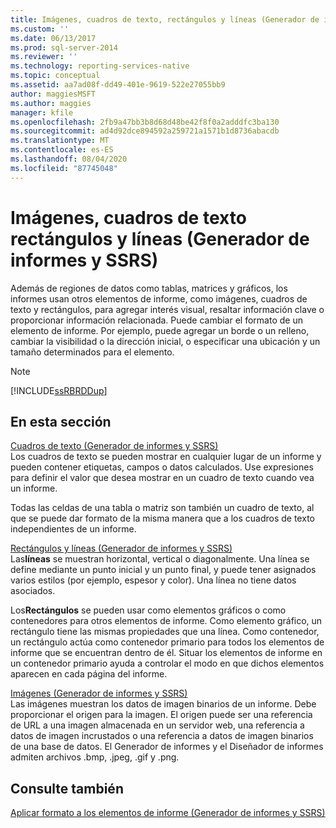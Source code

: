 ```yaml
---
title: Imágenes, cuadros de texto, rectángulos y líneas (Generador de informes y SSRS) | Microsoft Docs
ms.custom: ''
ms.date: 06/13/2017
ms.prod: sql-server-2014
ms.reviewer: ''
ms.technology: reporting-services-native
ms.topic: conceptual
ms.assetid: aa7ad08f-dd49-401e-9619-522e27055bb9
author: maggiesMSFT
ms.author: maggies
manager: kfile
ms.openlocfilehash: 2fb9a47bb3b8d68d48be42f8f0a2adddfc3ba130
ms.sourcegitcommit: ad4d92dce894592a259721a1571b1d8736abacdb
ms.translationtype: MT
ms.contentlocale: es-ES
ms.lasthandoff: 08/04/2020
ms.locfileid: "87745048"
---
```

# <a name="images-text-boxes-rectangles-and-lines-report-builder-and-ssrs"></a>Imágenes, cuadros de texto rectángulos y líneas (Generador de informes y SSRS)
  Además de regiones de datos como tablas, matrices y gráficos, los informes usan otros elementos de informe, como imágenes, cuadros de texto y rectángulos, para agregar interés visual, resaltar información clave o proporcionar información relacionada. Puede cambiar el formato de un elemento de informe. Por ejemplo, puede agregar un borde o un relleno, cambiar la visibilidad o la dirección inicial, o especificar una ubicación y un tamaño determinados para el elemento.  
  
> [!NOTE]  
>  [!INCLUDE[ssRBRDDup](../../includes/ssrbrddup-md.md)]  
  
## <a name="in-this-section"></a>En esta sección  
 [Cuadros de texto &#40;Generador de informes y SSRS&#41;](text-boxes-report-builder-and-ssrs.md)  
 Los cuadros de texto se pueden mostrar en cualquier lugar de un informe y pueden contener etiquetas, campos o datos calculados. Use expresiones para definir el valor que desea mostrar en un cuadro de texto cuando vea un informe.  
  
 Todas las celdas de una tabla o matriz son también un cuadro de texto, al que se puede dar formato de la misma manera que a los cuadros de texto independientes de un informe.  
  
 [Rectángulos y líneas &#40;Generador de informes y SSRS&#41;](rectangles-and-lines-report-builder-and-ssrs.md)  
 Las**líneas** se muestran horizontal, vertical o diagonalmente. Una línea se define mediante un punto inicial y un punto final, y puede tener asignados varios estilos (por ejemplo, espesor y color). Una línea no tiene datos asociados.  
  
 Los**Rectángulos** se pueden usar como elementos gráficos o como contenedores para otros elementos de informe. Como elemento gráfico, un rectángulo tiene las mismas propiedades que una línea. Como contenedor, un rectángulo actúa como contenedor primario para todos los elementos de informe que se encuentran dentro de él. Situar los elementos de informe en un contenedor primario ayuda a controlar el modo en que dichos elementos aparecen en cada página del informe.  
  
 [Imágenes &#40;Generador de informes y SSRS&#41;](images-report-builder-and-ssrs.md)  
 Las imágenes muestran los datos de imagen binarios de un informe. Debe proporcionar el origen para la imagen. El origen puede ser una referencia de URL a una imagen almacenada en un servidor web, una referencia a datos de imagen incrustados o una referencia a datos de imagen binarios de una base de datos. El Generador de informes y el Diseñador de informes admiten archivos .bmp, .jpeg, .gif y .png.  
  
## <a name="see-also"></a>Consulte también  
 [Aplicar formato a los elementos de informe &#40;Generador de informes y SSRS&#41;](formatting-report-items-report-builder-and-ssrs.md)  
  
  
